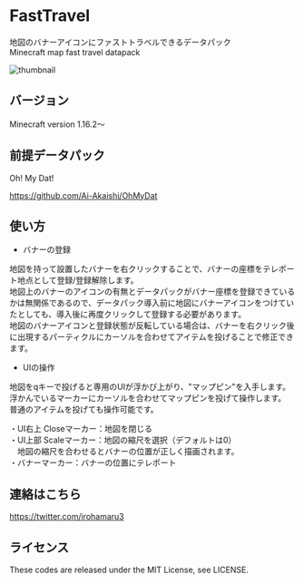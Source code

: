 
# FastTravel
地図のバナーアイコンにファストトラベルできるデータパック  
Minecraft map fast travel datapack

![thumbnail](https://pbs.twimg.com/media/EhUExieUYAAjgeU?format=jpg&name=small)
## バージョン
Minecraft version 1.16.2～

## 前提データパック
Oh! My Dat!

https://github.com/Ai-Akaishi/OhMyDat

## 使い方

 - バナーの登録
 
地図を持って設置したバナーを右クリックすることで、バナーの座標をテレポート地点として登録/登録解除します。     
地図上のバナーのアイコンの有無とデータパックがバナー座標を登録できているかは無関係であるので、データパック導入前に地図にバナーアイコンをつけていたとしても、導入後に再度クリックして登録する必要があります。     
地図のバナーアイコンと登録状態が反転している場合は、バナーを右クリック後に出現するパーティクルにカーソルを合わせてアイテムを投げることで修正できます。

 - UIの操作
 
地図をqキーで投げると専用のUIが浮かび上がり、"マップピン"を入手します。     
浮かんでいるマーカーにカーソルを合わせてマップピンを投げて操作します。    
普通のアイテムを投げても操作可能です。

・UI右上 Closeマーカー：地図を閉じる      
・UI上部 Scaleマーカー：地図の縮尺を選択（デフォルトは0）    
　地図の縮尺を合わせるとバナーの位置が正しく描画されます。     
・バナーマーカー：バナーの位置にテレポート

## 連絡はこちら
https://twitter.com/irohamaru3
## ライセンス
These codes are released under the MIT License, see LICENSE.
